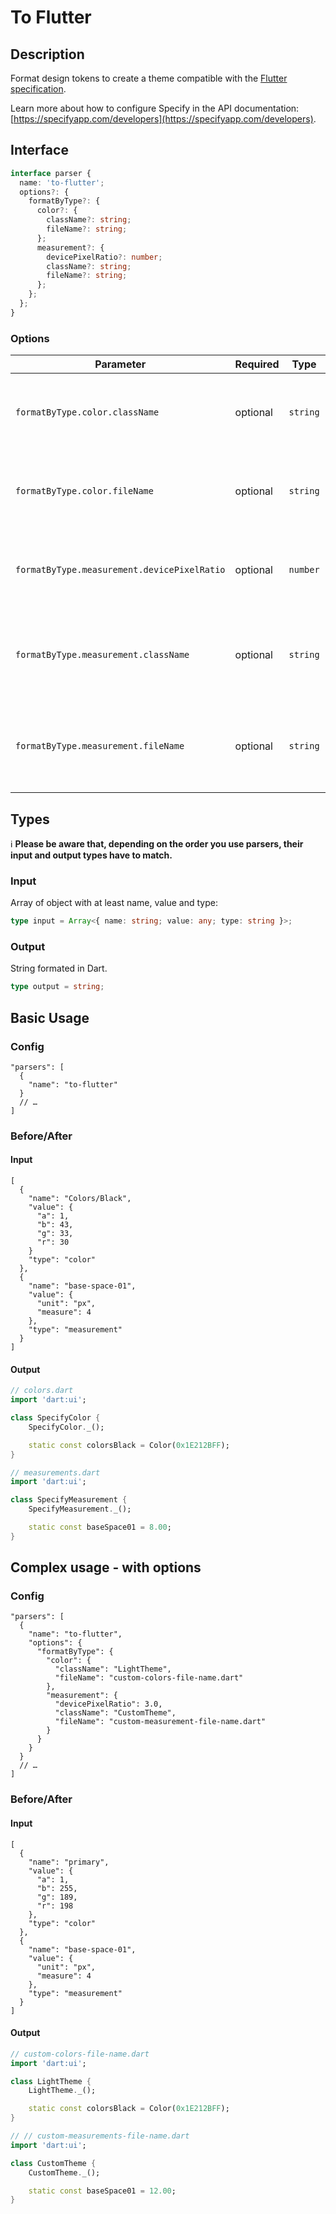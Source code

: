 # To Flutter

## Description

Format design tokens to create a theme compatible with the [Flutter specification](https://docs.flutter.dev/cookbook/design/themes).

Learn more about how to configure Specify in the API documentation: [https://specifyapp.com/developers](https://specifyapp.com/developers).

## Interface

```ts
interface parser {
  name: 'to-flutter';
  options?: {
    formatByType?: {
      color?: {
        className?: string;
        fileName?: string;
      };
      measurement?: {
        devicePixelRatio?: number;
        className?: string;
        fileName?: string;
      };
    };
  };
}
```

### Options

| Parameter                                   | Required | Type     | Default              | Description                                                      |
| ------------------------------------------- | -------- | -------- | -------------------- | ---------------------------------------------------------------- |
| `formatByType.color.className`              | optional | `string` | `SpecifyColor`       | Name of the class encapsulating your color design tokens.        |
| `formatByType.color.fileName`               | optional | `string` | `colors.dart`        | Name of the Dart file containing your color design tokens.       |
| `formatByType.measurement.devicePixelRatio` | optional | `number` | `2`                  | Default pixel ratio use to scale your measurement design tokens. |
| `formatByType.measurement.className`        | optional | `string` | `SpecifyMeasurement` | Name of the class encapsulating your measurement design tokens.  |
| `formatByType.measurement.fileName`         | optional | `string` | `measurements.dart`  | Name of the Dart file containing your measurement design tokens. |

## Types

ℹ️ **Please be aware that, depending on the order you use parsers, their input and output types have to match.**

### Input

Array of object with at least name, value and type:

```ts
type input = Array<{ name: string; value: any; type: string }>;
```

### Output

String formated in Dart.

```ts
type output = string;
```

## Basic Usage

### Config

```jsonc
"parsers": [
  {
    "name": "to-flutter"
  }
  // …
]
```

### Before/After

#### Input

```jsonc
[
  {
    "name": "Colors/Black",
    "value": {
      "a": 1,
      "b": 43,
      "g": 33,
      "r": 30
    }
    "type": "color"
  },
  {
    "name": "base-space-01",
    "value": {
      "unit": "px",
      "measure": 4
    },
    "type": "measurement"
  }
]
```

#### Output

```dart
// colors.dart
import 'dart:ui';

class SpecifyColor {
    SpecifyColor._();

    static const colorsBlack = Color(0x1E212BFF);
}
```

```dart
// measurements.dart
import 'dart:ui';

class SpecifyMeasurement {
    SpecifyMeasurement._();

    static const baseSpace01 = 8.00;
}
```

## Complex usage - with options

### Config

```jsonc
"parsers": [
  {
    "name": "to-flutter",
    "options": {
      "formatByType": {
        "color": {
          "className": "LightTheme",
          "fileName": "custom-colors-file-name.dart"
        },
        "measurement": {
          "devicePixelRatio": 3.0,
          "className": "CustomTheme",
          "fileName": "custom-measurement-file-name.dart"
        }
      }
    }
  }
  // …
]
```

### Before/After

#### Input

```jsonc
[
  {
    "name": "primary",
    "value": {
      "a": 1,
      "b": 255,
      "g": 189,
      "r": 198
    },
    "type": "color"
  },
  {
    "name": "base-space-01",
    "value": {
      "unit": "px",
      "measure": 4
    },
    "type": "measurement"
  }
]
```

#### Output

```dart
// custom-colors-file-name.dart
import 'dart:ui';

class LightTheme {
    LightTheme._();

    static const colorsBlack = Color(0x1E212BFF);
}
```

```dart
// // custom-measurements-file-name.dart
import 'dart:ui';

class CustomTheme {
    CustomTheme._();

    static const baseSpace01 = 12.00;
}
```
